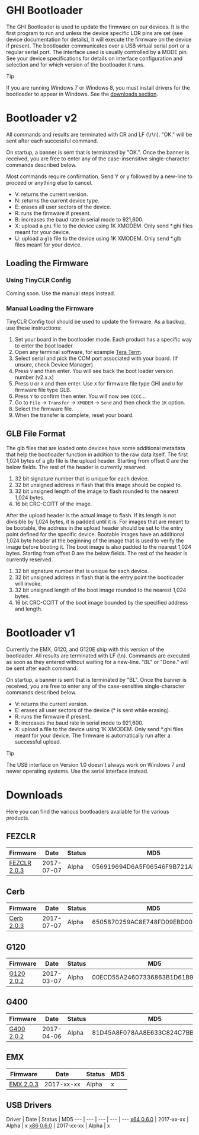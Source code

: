 # GHI Bootloader

The GHI Bootloader is used to update the firmware on our devices. It is the first program to run and unless the device specific LDR pins are set (see device documentation for details), it will execute the firmware on the device if present. The bootloader communicates over a USB virtual serial port or a regular serial port. The interface used is usually controlled by a MODE pin. See your device specifications for details on interface configuration and selection and for which version of the bootloader it runs.

> [!Tip]
> If you are running Windows 7 or Windows 8, you must install drivers for the bootloader to appear in Windows. See the [downloads section](ghi_bootloader.md#usb-drivers).

# Bootloader v2
All commands and results are terminated with CR and LF (\r\n). "OK." will be sent after each successful command.

On startup, a banner is sent that is terminated by "OK.". Once the banner is received, you are free to enter any of the case-insensitive single-character commands described below.

Most commands require confirmation. Send Y or y followed by a new-line to proceed or anything else to cancel.

- V: returns the current version.
- N: returns the current device type.
- E: erases all user sectors of the device.
- R: runs the firmware if present.
- B: increases the baud rate in serial mode to 921,600.
- X: upload a `ghi` file to the device using 1K XMODEM. Only send *.ghi files meant for your device.
- U: upload a `glb` file to the device using 1K XMODEM. Only send *.glb files meant for your device.

## Loading the Firmware

### Using TinyCLR Config
Coming soon. Use the manual steps instead.

### Manual Loading the Firmware
TinyCLR Config tool should be used to update the firmware. As a backup, use these instructions:

1. Set your board in the bootloader mode. Each product has a specific way to enter the boot loader.
2. Open any terminal software, for example [Tera Term](http://ttssh2.osdn.jp/).
3. Select serial and pick the COM port associated with your board. (If unsure, check Device Manager)
4. Press `V` and then enter. You will see back the boot loader version number (v2.x.x)
5. Press `U` or `X` and then enter. Use `X` for firmware file type GHI and `U` for firmware file type GLB. 
6. Press `Y` to confirm then enter. You will now see `CCCC`...
7. Go to `File` -> `Transfer` -> `XMODEM` -> `Send` and then check the `1K` option.
8. Select the firmware file.
9. When the transfer is complete, reset your board.

## GLB File Format

The glb files that are loaded onto devices have some additional metadata that help the bootloader function in addition to the raw data itself. The first 1,024 bytes of a glb file is the upload header. Starting from offset 0 are the below fields. The rest of the header is currently reserved.

1. 32 bit signature number that is unique for each device.
2. 32 bit unsigned address in flash that this image should be copied to.
3. 32 bit unsigned length of the image to flash rounded to the nearest 1,024 bytes.
4. 16 bit CRC-CCITT of the image.

After the upload header is the actual image to flash. If its length is not divisible by 1,024 bytes, it is padded until it is. For images that are meant to be bootable, the address in the upload header should be set to the entry point defined for the specific device. Bootable images have an additional 1,024 byte header at the beginning of the image that is used to verify the image before booting it. The boot image is also padded to the nearest 1,024 bytes. Starting from offset 0 are the below fields. The rest of the header is currently reserved.

1. 32 bit signature number that is unique for each device.
2. 32 bit unsigned address in flash that is the entry point the bootloader will invoke.
3. 32 bit unsigned length of the boot image rounded to the nearest 1,024 bytes.
4. 16 bit CRC-CCITT of the boot image bounded by the specified address and length.

# Bootloader v1
Currently the EMX, G120, and G120E ship with this version of the bootloader. All results are terminated with LF (\n). Commands are executed as soon as they entered without waiting for a new-line. "BL" or "Done." will be sent after each command.

On startup, a banner is sent that is terminated by "BL". Once the banner is received, you are free to enter any of the case-sensitive single-character commands described below.

- V: returns the current version.
- E: erases all user sectors of the device (* is sent while erasing).
- R: runs the firmware if present.
- B: increases the baud rate in serial mode to 921,600.
- X: upload a file to the device using 1K XMODEM. Only send *.ghi files meant for your device. The firmware is automatically run after a successful upload.

> [!Tip]
> The USB interface on Version 1.0 doesn't always work on Windows 7 and newer operating systems. Use the serial interface instead.

# Downloads

Here you can find the various bootloaders available for the various products.

## FEZCLR
Firmware | Date | Status | MD5
--- | --- | --- | ---
[FEZCLR 2.0.3](http://files.ghielectronics.com/downloads/Bootloaders/FEZCLR%20Bootloader.2.0.3.dfu) | 2017-07-07 | Alpha | 056919694D6A5F06546F9B721AE141CE

## Cerb
Firmware | Date | Status | MD5
--- | --- | --- | ---
[Cerb 2.0.3](http://files.ghielectronics.com/downloads/Bootloaders/Cerb%20Bootloader.2.0.3.dfu) | 2017-07-07 | Alpha | 6505870259AC8E748FD09EBD00796E2E

## G120
Firmware | Date | Status | MD5
--- | --- | --- | ---
[G120 2.0.2](http://files.ghielectronics.com/downloads/Bootloaders/G120%20Bootloader.2.0.2.ghi) | 2017-03-07 | Alpha | 00ECD55A24607336863B1D61B91C3D86

## G400
Firmware | Date | Status | MD5
--- | --- | --- | ---
[G400 2.0.2](http://files.ghielectronics.com/downloads/Bootloaders/G400%20Bootloader.2.0.2.bin) | 2017-04-06 | Alpha | 81D45A8F078AA8E633C824C7BB3279DC

## EMX
Firmware | Date | Status | MD5
--- | --- | --- | ---
[EMX 2.0.3](http://files.ghielectronics.com/downloads/Bootloaders/EMX%20Bootloader.2.0.2.ghi) | 2017-xx-xx | Alpha | x

## USB Drivers
Driver | Date | Status | MD5
--- | --- | --- | --- | ---
[x64 0.6.0](http://files.ghielectronics.com/downloads/Bootloaders/Drivers/GHI%20Electronics%20Bootloader%20Driver%20x64.0.6.0.ghi) | 2017-xx-xx | Alpha | x
[x86 0.6.0](http://files.ghielectronics.com/downloads/Bootloaders/Drivers/GHI%20Electronics%20Bootloader%20Driver%20x86.0.6.0.ghi) | 2017-xx-xx | Alpha | x